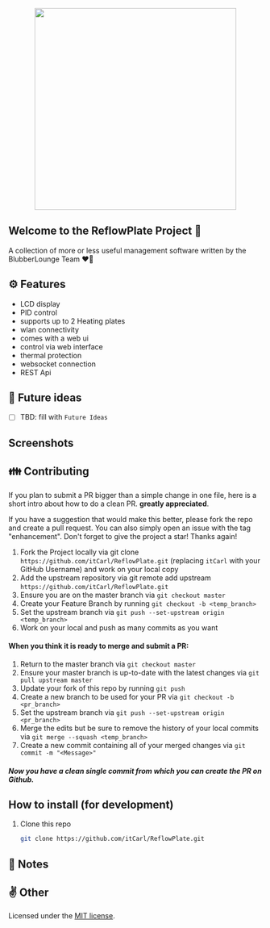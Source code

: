 <p align="center">
    <a href="https://github.com/itCarl/ReflowPlate" target="_blank">
        <img src="https://github.com/itCarl/ReflowPlate/blob/master/screenshots/logo_repo.svg" width="400">
    </a>
</p>

## Welcome to the ReflowPlate Project 🔧

A collection of more or less useful management software written by the BlubberLounge Team ❤️‍🔥

## ⚙️ Features

- LCD display
- PID control
- supports up to 2 Heating plates
- wlan connectivity
- comes with a web ui
- control via web interface
- thermal protection
- websocket connection
- REST Api

## 💭 Future ideas

- [ ] TBD: fill with `Future Ideas`

## Screenshots

<!-- <p align="center">
    <img src="https://media.maximilian-mewes.de/project/tools/blubberlounge-tools-home.png" width="400">
    <img src="https://media.maximilian-mewes.de/project/tools/blubberlounge-tools-dart.png" width="400">
</p> -->

## 👪 Contributing

If you plan to submit a PR bigger than a simple change in one file, here is a short intro about how to do a clean PR. **greatly appreciated**.

If you have a suggestion that would make this better, please fork the repo and create a pull request.
You can also simply open an issue with the tag "enhancement".
Don't forget to give the project a star! Thanks again!

1. Fork the Project locally via git clone `https://github.com/itCarl/ReflowPlate.git` (replacing `itCarl` with your GitHub Username) and work on your local copy
2. Add the upstream repository via git remote add upstream `https://github.com/itCarl/ReflowPlate.git`
3. Ensure you are on the master branch via `git checkout master`
4. Create your Feature Branch by running `git checkout -b <temp_branch>`
5. Set the upstream branch via `git push --set-upstream origin <temp_branch>`
6. Work on your local and push as many commits as you want

#### When you think it is ready to merge and submit a PR:

1. Return to the master branch via `git checkout master`
2. Ensure your master branch is up-to-date with the latest changes via `git pull upstream master`
3. Update your fork of this repo by running `git push`
4. Create a new branch to be used for your PR via `git checkout -b <pr_branch>`
5. Set the upstream branch via `git push --set-upstream origin <pr_branch>`
6. Merge the edits but be sure to remove the history of your local commits via `git merge --squash <temp_branch> `
7. Create a new commit containing all of your merged changes via `git commit -m "<Message>"`

##### Now you have a clean single commit from which you can create the PR on Github.

## How to install (for development)

1. Clone this repo

    ```sh
    git clone https://github.com/itCarl/ReflowPlate.git
    ```

## 📝 Notes

## ✌️ Other

Licensed under the  [MIT license](https://opensource.org/licenses/MIT).
